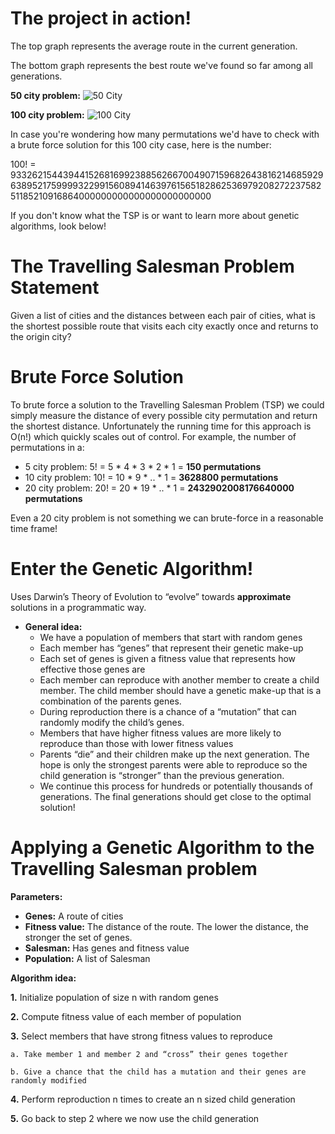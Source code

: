 # The project in action!

The top graph represents the average route in the current generation.

The bottom graph represents the best route we've found so far among all generations.

**50 city problem:**
![50 City](https://user-images.githubusercontent.com/16530058/138945033-cf0a140b-8dac-41b2-b3bf-efc1b8806740.gif)

**100 city problem:**
![100 City](https://user-images.githubusercontent.com/16530058/138945077-5130541b-89f5-494b-b08e-1af30391a7c2.gif)

In case you're wondering how many permutations we'd have to check with a brute force solution for this 100 city case, here is the number:

100! = 93326215443944152681699238856266700490715968264381621468592963895217599993229915608941463976156518286253697920827223758251185210916864000000000000000000000000

If you don't know what the TSP is or want to learn more about genetic algorithms, look below!


# The Travelling Salesman Problem Statement
Given a list of cities and the distances between each pair of cities, what is the shortest possible route that visits each city exactly once and returns to the origin city? 

# Brute Force Solution
To brute force a solution to the Travelling Salesman Problem (TSP) we could simply measure the distance of every possible city permutation and return the shortest distance. Unfortunately the running time for this approach is O(n!) which quickly scales out of control.
For example, the number of permutations in a:
* 5 city problem: 5! = 5 * 4 * 3 * 2 * 1 =  **150 permutations**
* 10 city problem: 10! = 10 * 9 * .. * 1 =  **3628800 permutations**
* 20 city problem: 20! = 20 * 19 * .. * 1 = **2432902008176640000 permutations**

Even a 20 city problem is not something we can brute-force in a reasonable time frame!

# Enter the Genetic Algorithm!
Uses Darwin’s Theory of Evolution to “evolve” towards **approximate** solutions in a programmatic way.
* **General idea:**
  * We have a population of members that start with random genes
  * Each member has “genes” that represent their genetic make-up
  * Each set of genes is given a fitness value that represents how effective those genes are
  * Each member can reproduce with another member to create a child member. The child member should have a genetic make-up that is a combination of the parents genes.
  * During reproduction there is a chance of a “mutation” that can randomly modify the child’s genes.
  * Members that have higher fitness values are more likely to reproduce than those with lower fitness values
  * Parents “die” and their children make up the next generation. The hope is only the strongest parents were able to reproduce so the child generation is “stronger” than the previous generation.
  * We continue this process for hundreds or potentially thousands of generations. The final generations should get close to the optimal solution!

# Applying a Genetic Algorithm to the Travelling Salesman problem
**Parameters:**
* **Genes:** A route of cities
* **Fitness value:** The distance of the route. The lower the distance, the stronger the set of genes.
* **Salesman:** Has genes and fitness value
* **Population:** A list of Salesman

**Algorithm idea:**

**1.** Initialize population of size n with random genes

**2.** Compute fitness value of each member of population

**3.** Select members that have strong fitness values to reproduce
    
    a. Take member 1 and member 2 and “cross” their genes together
    
    b. Give a chance that the child has a mutation and their genes are randomly modified

**4.** Perform reproduction n times to create an n sized child generation

**5.** Go back to step 2 where we now use the child generation
